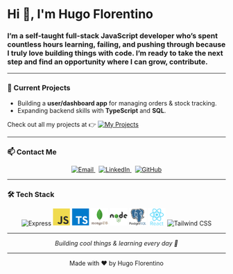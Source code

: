 <p align="center">
  <h1>Hi 👋, I'm Hugo Florentino</h1>
  <h3>
   I’m a self-taught full-stack JavaScript developer who’s spent countless hours learning, failing, and pushing through because I truly love building things with code. I’m ready to take the next step and find an opportunity where I can grow, contribute.
   </h3>
</p>

---


### 🚀 Current Projects

- Building a **user/dashboard app** for managing orders & stock tracking.
- Expanding backend skills with **TypeScript** and **SQL**.

Check out all my projects at 👉 [![My Projects](https://img.shields.io/badge/Projects-hugoflorentino.netlify.app-blue?style=flat&logo=netlify&logoColor=white)](https://hugoflorentino.netlify.app/)



---

### 📫 Contact Me

<p align="center">
  <a href="mailto:hugoflorentino86@hotmail.com" title="Email Me">
    <img src="https://img.shields.io/badge/Email-hugoflorentino86@hotmail.com-blue?style=flat&logo=gmail" alt="Email"/>
  </a>
  &nbsp;
  <a href="https://www.linkedin.com/in/hugo-florentino-892b61369/" target="_blank" title="LinkedIn">
    <img src="https://img.shields.io/badge/LinkedIn-HugoFlorentino-blue?style=flat&logo=linkedin" alt="LinkedIn"/>
  </a>
  &nbsp;
  <a href="https://github.com/HugoAFlorentino" target="_blank" title="GitHub">
    <img src="https://img.shields.io/badge/GitHub-HugoAFlorentino-black?style=flat&logo=github" alt="GitHub"/>
  </a>
</p>

---

### 🛠️ Tech Stack

<p align="center">
  <img alt="Express" title="Express.js" src="https://cdn.jsdelivr.net/gh/devicons/devicon/icons/express/express-original.svg" width="40" height="40" />
  <img alt="JavaScript" title="JavaScript" src="https://raw.githubusercontent.com/devicons/devicon/master/icons/javascript/javascript-original.svg" width="40" height="40" />
  <img alt="TypeScript" title="TypeScript" src="https://raw.githubusercontent.com/devicons/devicon/master/icons/typescript/typescript-original.svg" width="40" height="40" />
  <img alt="MongoDB" title="MongoDB" src="https://raw.githubusercontent.com/devicons/devicon/master/icons/mongodb/mongodb-original-wordmark.svg" width="40" height="40" />
  <img alt="Node.js" title="Node.js" src="https://raw.githubusercontent.com/devicons/devicon/master/icons/nodejs/nodejs-original-wordmark.svg" width="40" height="40" />
  <img alt="PostgreSQL" title="PostgreSQL" src="https://raw.githubusercontent.com/devicons/devicon/master/icons/postgresql/postgresql-original-wordmark.svg" width="40" height="40" />
  <img alt="React" title="React" src="https://raw.githubusercontent.com/devicons/devicon/master/icons/react/react-original-wordmark.svg" width="40" height="40" />
  <img alt="Tailwind CSS" title="Tailwind CSS" src="https://www.vectorlogo.zone/logos/tailwindcss/tailwindcss-icon.svg" width="40" height="40" />
</p>

---

<p align="center">
  <i>Building cool things & learning every day 🚀</i>
</p>


---

<p align="center">
  Made with ❤️ by Hugo Florentino
</p>

